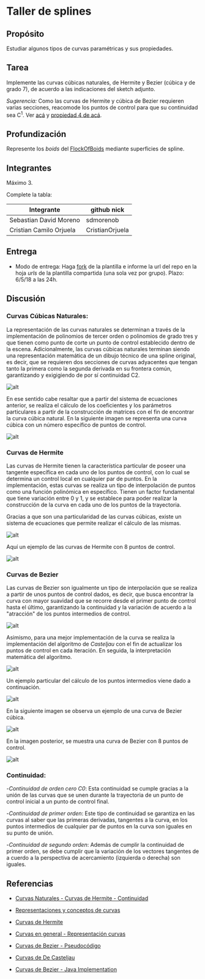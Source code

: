 # Taller de splines

## Propósito

Estudiar algunos tipos de curvas paramétricas y sus propiedades.

## Tarea

Implemente las curvas cúbicas naturales, de Hermite y Bezier (cúbica y de grado 7), de acuerdo a las indicaciones del sketch adjunto.

*Sugerencia:* Como las curvas de Hermite y cúbica de Bezier requieren varias secciones, reacomode los puntos de control para que su continuidad sea C<sup>1</sup>. Ver [acá](https://visualcomputing.github.io/Curves/#/5/5) y [propiedad 4 de acá](https://visualcomputing.github.io/Curves/#/6/4).

## Profundización

Represente los _boids_ del [FlockOfBoids](https://github.com/VisualComputing/framesjs/tree/processing/examples/Advanced/FlockOfBoids) mediante superficies de spline.

## Integrantes

Máximo 3.

Complete la tabla:

| Integrante | github nick |
|------------|-------------|
| Sebastian David Moreno | sdmorenob |
| Cristian Camilo Orjuela | CristianOrjuela |

## Entrega

* Modo de entrega: Haga [fork](https://help.github.com/articles/fork-a-repo/) de la plantilla e informe la url del repo en la hoja *urls* de la plantilla compartida (una sola vez por grupo). Plazo: 6/5/18 a las 24h.


## Discusión

### Curvas  Cúbicas Naturales:
La representación de las curvas naturales se determinan a través de la implementación de polinomios de tercer orden o polinomios de grado tres y que tienen como punto de corte un punto de control establecido dentro de la escena. Adicionalmente, las curvas cúbicas naturales terminan siendo una representación matemática de un dibujo técnico de una spline original, es decir, que se requieren dos secciones de curvas adyacentes que tengan tanto la primera como 
la segunda derivada en su frontera común, garantizando y exigigiendo de por sí continuidad C2.
	
![alt](./imagenes/ec1.PNG)
	
En ese sentido cabe resaltar que a partir del sistema de ecuaciones anterior, se realiza el cálculo de los coeficientes y los parámetros particulares a partir de la construcción de matrices con el fin de encontrar la curva cúbica natural.
En la siguiente imagen se representa una curva cúbica con un número específico de puntos de control.
	
![alt](./imagenes/natural.gif)
	
	
### Curvas de Hermite

Las curvas de Hermite tienen la característica particular de poseer una tangente específica en cada uno de los puntos de control, con lo cual se determina un control local en cualquier par de puntos. En la implementación, 
estas curvas se realiza un tipo de interpolación de puntos como una función polinómica en específico. Tienen un factor fundamental que tiene variación entre 0 y 1, y se establece para poder realizar la construcción de la
curva en cada uno de los puntos de la trayectoria.
	
Gracias a que son una particularidad de las curvas cúbicas, existe un sistema de ecuaciones que permite realizar el cálculo de las mismas.

![alt](./imagenes/ec2.PNG)
	
Aquí un ejemplo de las curvas de Hermite con 8 puntos de control.
	
![alt](./imagenes/ch.PNG)


### Curvas de Bezier

Las curvas de Bezier son igualmente un tipo de interpolación que se realiza a partir de unos puntos de control dados, es decir, que busca encontrar la curva con mayor suavidad que se recorre desde el primer punto de control
hasta el último, garantizando la continuidad y la variación de acuerdo a la "atracción" de los puntos intermedios de control. 

![alt](./imagenes/c1.gif)

Asimismo, para una mejor implementación de la curva se realiza la implementación del algoritmo de _Casteljau_ con el fin de actualizar los puntos de control en cada iteración. En seguida, la interpretación matemática del algoritmo.

![alt](./imagenes/ecuaciona.PNG)

Un ejemplo particular del cálculo de los puntos intermedios viene dado a continuación. 

![alt](./imagenes/ec3.PNG)
	
En la siguiente imagen se observa un ejemplo de una curva de Bezier cúbica.
	
![alt](./imagenes/bc.PNG)

En la imagen posterior, se muestra una curva de Bezier con 8 puntos de control.

![alt](./imagenes/bb7.PNG)


### Continuidad:

-*Continuidad de orden cero* _C0_: Esta continuidad se cumple gracias a la unión de las curvas que se unen durante la trayectoria de un punto de control inicial a un punto de control final.

-*Continuidad de primer orden*: Este tipo de continuidad se garantiza en las curvas al saber que las primeras derivadas, tangentes a la curva, en los puntos intermedios de cualquier par de puntos en la curva son iguales en su punto de unión.

-*Continuidad de segundo orden*: Además de cumplir la continuidad de primer orden, se debe cumplir que la variación de los vectores tangentes de a cuerdo a la perspectiva de acercamiento (izquierda o derecha) son iguales. 

	
## Referencias

- [Curvas Naturales - Curvas de Hermite - Continuidad](http://www.inf-cr.uclm.es/www/cglez/downloads/docencia/AC/splines.pdf) 

- [Representaciones y conceptos de curvas](https://esaulgd.files.wordpress.com/2012/10/09_curvasysuperficies.pdf)

- [Curvas de Hermite](http://fivedots.coe.psu.ac.th/Software.coe/Java%20Games/Java3D/Muscle3D/Hermite/Hermite%20Curve%20Interpolation.htm)

- [Curvas en general - Representación curvas](https://www.fing.edu.uy/inco/cursos/compgraf/Clases/2012/09-Curvas%20y%20Superficies.pdf)

- [Curvas de Bezier - Pseudocódigo](https://es.wikipedia.org/wiki/Curva_de_B%C3%A9zier#Curvas_c%C3%BAbicas_de_B%C3%A9zier)
 
- [Curvas de De Casteljau](http://ocw.upm.es/matematica-aplicada/curvas-y-superficies-en-el-diseno-geometrico-asistido-por-ordenador/contenido/curvas_polinomicas/algoritmo-de-de-casteljau)
 
- [Curvas de Bezier - Java Implementation ](http://javasolving.blogspot.com.co/2013/02/como-dibujar-una-curva-de-bezier.html)



	
	